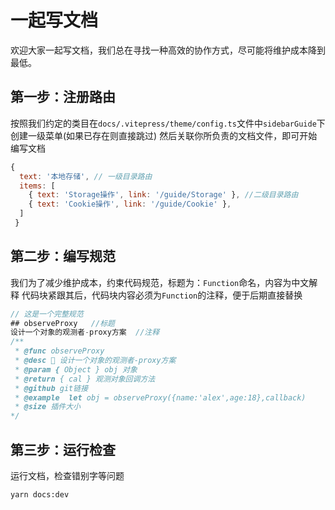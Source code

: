 # 一起写文档

欢迎大家一起写文档，我们总在寻找一种高效的协作方式，尽可能将维护成本降到最低。

## 第一步：注册路由

按照我们约定的类目在`docs/.vitepress/theme/config.ts`文件中`sidebarGuide`下创建一级菜单(如果已存在则直接跳过)
然后关联你所负责的文档文件，即可开始编写文档

```javascript
{
  text: '本地存储', // 一级目录路由
  items: [
    { text: 'Storage操作', link: '/guide/Storage' }, //二级目录路由
    { text: 'Cookie操作', link: '/guide/Cookie' },
  ]
 }

```

## 第二步：编写规范

我们为了减少维护成本，约束代码规范，标题为：`Function`命名，内容为中文解释
代码块紧跟其后，代码块内容必须为`Function`的注释，便于后期直接替换

```typescript
// 这是一个完整规范
## observeProxy   //标题
设计一个对象的观测者-proxy方案  //注释
/**
 * @func observeProxy
 * @desc 📝 设计一个对象的观测者-proxy方案
 * @param { Object } obj 对象
 * @return { cal } 观测对象回调方法
 * @github git链接
 * @example  let obj = observeProxy({name:'alex',age:18},callback)
 * @size 插件大小
*/
```

## 第三步：运行检查

运行文档，检查错别字等问题

```
yarn docs:dev
```
